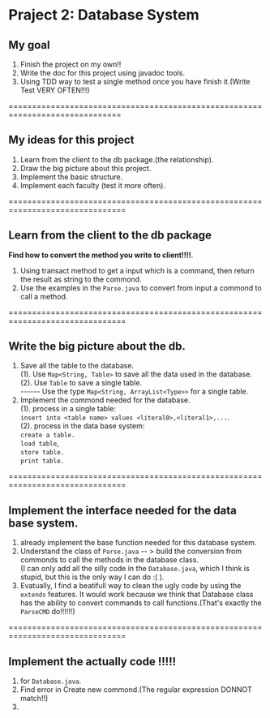 #  Praject 2: Database System
## My goal
1. Finish the project on my own!!  
2. Write the doc for this project using javadoc tools.  
3. Using TDD way to test a single method once you have finish it.(Write Test VERY OFTEN!!!)  

==============================================================================
## My ideas for this project 
1. Learn from the client to the db package.(the relationship).  
2. Draw the big picture about this project.  
3. Implement the basic structure.  
4. Implement each faculty (test it more often).  

===============================================================================
## Learn from the client to the db package
**Find how to convert the method you write to client!!!!**.  
1. Using transact method to get a input which is a command, then return the result as string to the commond.  
2. Use the examples in the `Parse.java` to convert from input a commond to call a method.  

===============================================================================
## Write the big picture about the db.
1. Save all the table to the database.  
(1).  Use `Map<String, Table>` to save all the data used in the database.  
(2). Use `Table` to save a single table.  
  ------ Use the type `Map<String, ArrayList<Type>>` for a single table.  
2. Implement the commond needed for the database.  
(1). process in a single table:  
`insert into <table name> values <literal0>,<literal1>,...`.  
(2). process in the data base system:  
`create a table.`  
`load table`,  
`store table.`  
`print table.`  

===============================================================================
## Implement the interface needed for the data base system.
1. already implement the base function needed for this database system.  
2. Understand the class of `Parse.java` -- > build the conversion from commonds to call the methods in the database class.  
(I can only add all the silly code in the `Database.java`, which I think is stupid, but this is the only way I can do :( ).  
3. Evatually, I find a beatifull way to clean the ugly code by using the `extends` features. It would work because we think that Database class has the ability to convert commands to call functions.(That's exactly the `ParseCMD` do!!!!!!)  

===============================================================================
## Implement the actually code !!!!!
1. for `Database.java`.  
2. Find error in Create new commond.(The regular expression DONNOT match!!)  
3. 